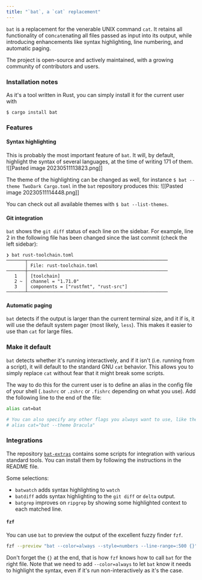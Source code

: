 ```yaml
---
title: "`bat`, a `cat` replacement"
---
```


`bat` is a replacement for the venerable UNIX command `cat`. It retains all functionality of con`cat`enating all files passed as input into its output, while introducing enhancements like syntax highlighting, line numbering, and automatic paging. 

The project is open-source and actively maintained, with a growing community of contributors and users.

### Installation notes

As it's a tool written in Rust, you can simply install it for the current user with
```
$ cargo install bat
```

### Features

#### Syntax highlighting
This is probably the most important feature of `bat`. It will, by default, highlight the syntax of several languages, at the time of writing 171 of them.
![[Pasted image 20230511113823.png]]

The theme of the highlighting can be changed as well, for instance `$ bat --theme TwoDark Cargo.toml` in the `bat` repository produces this:
![[Pasted image 20230511114448.png]]

You can check out all available themes with `$ bat --list-themes`.

#### Git integration
`bat` shows the `git diff` status of each line on the sidebar. For example, line 2 in the following file has been changed since the last commit (check the left sidebar):
```
❯ bat rust-toolchain.toml
───────┬────────────────────────────────────────────────────
       │ File: rust-toolchain.toml
───────┼────────────────────────────────────────────────────
   1   │ [toolchain]
   2 ~ │ channel = "1.71.0"
   3   │ components = ["rustfmt", "rust-src"]
───────┴────────────────────────────────────────────────────
```
#### Automatic paging
`bat` detects if the output is larger than the current terminal size, and it if is, it will use the default system pager (most likely, `less`). This makes it easier to use than `cat` for large files.

### Make it default
`bat` detects whether it's running interactively, and if it isn't (i.e. running from a script), it will default to the standard GNU `cat` behavior. This allows you to simply replace `cat` without fear that it might break some scripts.

The way to do this for the current user is to define an alias in the config file of your shell (`.bashrc` or `.zshrc` or `.fishrc` depending on what you use). Add the following line to the end of the file:

```sh
alias cat=bat

# You can also specify any other flags you always want to use, like the theme
# alias cat="bat --theme Dracula"
```

### Integrations

The repository [`bat-extras`](https://github.com/eth-p/bat-extras) contains some scripts for integration with various standard tools. You can install them by following the instructions in the README file.

Some selections:
* `batwatch` adds syntax highlighting to `watch`
* `batdiff` adds syntax highlighting to the `git diff` or `delta` output.
* `batgrep` improves on `ripgrep` by showing some highlighted context to each matched line.

#### `fzf`
You can use `bat` to preview the output of the excellent fuzzy finder `fzf`.
```sh
fzf --preview "bat --color=always --style=numbers --line-range=:500 {}"
```
Don't forget the `{}` at the end, that is how `fzf` knows how to call `bat` for the right file. Note that we need to add `--color=always` to let `bat` know it needs to highlight the syntax, even if it's run non-interactively as it's the case.
